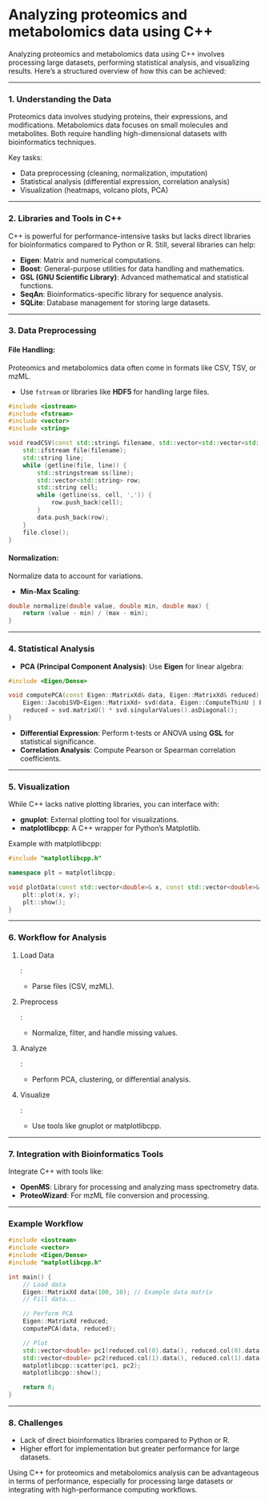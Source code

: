 # Analyzing proteomics and metabolomics data using C++

Analyzing proteomics and metabolomics data using C++ involves processing large datasets, performing statistical analysis, and visualizing results. Here’s a structured overview of how this can be achieved:

------

### **1. Understanding the Data**

Proteomics data involves studying proteins, their expressions, and modifications. Metabolomics data focuses on small molecules and metabolites. Both require handling high-dimensional datasets with bioinformatics techniques.

Key tasks:

- Data preprocessing (cleaning, normalization, imputation)
- Statistical analysis (differential expression, correlation analysis)
- Visualization (heatmaps, volcano plots, PCA)

------

### **2. Libraries and Tools in C++**

C++ is powerful for performance-intensive tasks but lacks direct libraries for bioinformatics compared to Python or R. Still, several libraries can help:

- **Eigen**: Matrix and numerical computations.
- **Boost**: General-purpose utilities for data handling and mathematics.
- **GSL (GNU Scientific Library)**: Advanced mathematical and statistical functions.
- **SeqAn**: Bioinformatics-specific library for sequence analysis.
- **SQLite**: Database management for storing large datasets.

------

### **3. Data Preprocessing**

#### File Handling:

Proteomics and metabolomics data often come in formats like CSV, TSV, or mzML.

- Use `fstream` or libraries like **HDF5** for handling large files.

```cpp
#include <iostream>
#include <fstream>
#include <vector>
#include <string>

void readCSV(const std::string& filename, std::vector<std::vector<std::string>>& data) {
    std::ifstream file(filename);
    std::string line;
    while (getline(file, line)) {
        std::stringstream ss(line);
        std::vector<std::string> row;
        std::string cell;
        while (getline(ss, cell, ',')) {
            row.push_back(cell);
        }
        data.push_back(row);
    }
    file.close();
}
```

#### Normalization:

Normalize data to account for variations.

- **Min-Max Scaling**:

```cpp
double normalize(double value, double min, double max) {
    return (value - min) / (max - min);
}
```

------

### **4. Statistical Analysis**

- **PCA (Principal Component Analysis)**: Use **Eigen** for linear algebra:

```cpp
#include <Eigen/Dense>

void computePCA(const Eigen::MatrixXd& data, Eigen::MatrixXd& reduced) {
    Eigen::JacobiSVD<Eigen::MatrixXd> svd(data, Eigen::ComputeThinU | Eigen::ComputeThinV);
    reduced = svd.matrixU() * svd.singularValues().asDiagonal();
}
```

- **Differential Expression**: Perform t-tests or ANOVA using **GSL** for statistical significance.
- **Correlation Analysis**: Compute Pearson or Spearman correlation coefficients.

------

### **5. Visualization**

While C++ lacks native plotting libraries, you can interface with:

- **gnuplot**: External plotting tool for visualizations.
- **matplotlibcpp**: A C++ wrapper for Python’s Matplotlib.

Example with matplotlibcpp:

```cpp
#include "matplotlibcpp.h"

namespace plt = matplotlibcpp;

void plotData(const std::vector<double>& x, const std::vector<double>& y) {
    plt::plot(x, y);
    plt::show();
}
```

------

### **6. Workflow for Analysis**

1. Load Data

   :

   - Parse files (CSV, mzML).

2. Preprocess

   :

   - Normalize, filter, and handle missing values.

3. Analyze

   :

   - Perform PCA, clustering, or differential analysis.

4. Visualize

   :

   - Use tools like gnuplot or matplotlibcpp.

------

### **7. Integration with Bioinformatics Tools**

Integrate C++ with tools like:

- **OpenMS**: Library for processing and analyzing mass spectrometry data.
- **ProteoWizard**: For mzML file conversion and processing.

------

### Example Workflow

```cpp
#include <iostream>
#include <vector>
#include <Eigen/Dense>
#include "matplotlibcpp.h"

int main() {
    // Load data
    Eigen::MatrixXd data(100, 10); // Example data matrix
    // Fill data...

    // Perform PCA
    Eigen::MatrixXd reduced;
    computePCA(data, reduced);

    // Plot
    std::vector<double> pc1(reduced.col(0).data(), reduced.col(0).data() + reduced.rows());
    std::vector<double> pc2(reduced.col(1).data(), reduced.col(1).data() + reduced.rows());
    matplotlibcpp::scatter(pc1, pc2);
    matplotlibcpp::show();

    return 0;
}
```

------

### **8. Challenges**

- Lack of direct bioinformatics libraries compared to Python or R.
- Higher effort for implementation but greater performance for large datasets.

Using C++ for proteomics and metabolomics analysis can be advantageous in terms of performance, especially for processing large datasets or integrating with high-performance computing workflows.